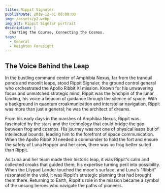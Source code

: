 ```yaml
---
title: Rippit Signaler
publishDate: 2019-12-01 00:00:00
img: /assets/p2.webp
img_alt: Rippit Signlar portrait
description: |
  Charting the Course, Connecting the Cosmos.
tags:
  - General
  - Heighten Foresight
---
```


## The Voice Behind the Leap
In the bustling command center of Amphibia Nexus, far from the tranquil ponds and moonlit leaps, stood Rippit Signaler, the ground control general who orchestrated the Apollo Ribbit XI mission. Known for his unwavering focus and unmatched strategic mind, Rippit was the lynchpin of the lunar landing, his voice a beacon of guidance through the silence of space. With a background in quantum croakmunication and interstellar navigation, Rippit was more than just a general; he was the architect of dreams.

From his early days in the marshes of Amphibia Nexus, Rippit was fascinated by the stars and the technology that could bridge the gap between frog and cosmos. His journey was not one of physical leaps but of intellectual bounds, leading him to the forefront of space communication. When the Apollo Ribbit XI needed a commander to hold the fort and ensure the safety of Luna Hopper and her crew, there was no frog better suited than Rippit.

As Luna and her team made their historic leap, it was Rippit's calm and collected croaks that guided them, his expertise turning peril into possibility. When the Lilypad Lander touched the moon's surface, and Luna's "Ribbit" resonated in the void, it was Rippit's strategic planning that had brought them there. Returning to Earth, Rippit's role in the mission became a symbol of the unsung heroes who navigate the paths of pioneers.
